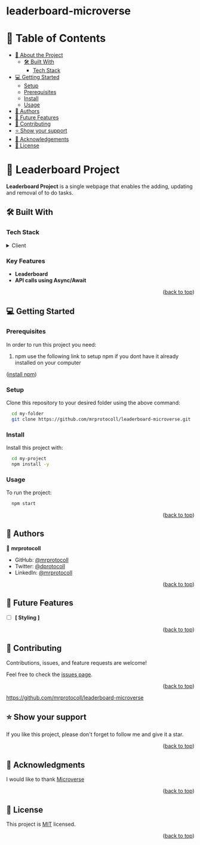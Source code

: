 # leaderboard-microverse

<a name="readme-top"></a>

<!-- TABLE OF CONTENTS -->

# 📗 Table of Contents

- [📖 About the Project](#about-project)
  - [🛠 Built With](#built-with)
    - [Tech Stack](#tech-stack)
- [💻 Getting Started](#getting-started)
  - [Setup](#setup)
  - [Prerequisites](#prerequisites)
  - [Install](#install)
  - [Usage](#usage)
- [👥 Authors](#authors)
- [🔭 Future Features](#future-features)
- [🤝 Contributing](#contributing)
- [⭐️ Show your support](#support)
- [🙏 Acknowledgements](#acknowledgements)
- [📝 License](#license)

<!-- PROJECT DESCRIPTION -->

# 📖 Leaderboard Project <a name="about-project"></a>

**Leaderboard Project** is a single webpage that enables the adding, updating and removal of to do tasks.

## 🛠 Built With <a name="built-with"></a>

### Tech Stack <a name="tech-stack"></a>

<details>
  <summary>Client</summary>
  <ul>
    <li><a href="https://html.com/">Html</a></li>
    <li><a href="https://www.w3.org/Style/CSS/Overview.en.html">CSS</a></li>
    <li><a href="https://www.javascript.com/">JavaScript</a></li>
    <li><a href="https://webpack.js.org/">Webpack</a></li>
  </ul>
</details>

<!-- Features -->

### Key Features <a name="key-features"></a>

- **Leaderboard**
- **API calls using Async/Await**

<p align="right">(<a href="#readme-top">back to top</a>)</p>

<!-- GETTING STARTED -->

## 💻 Getting Started <a name="getting-started"></a>


### Prerequisites

In order to run this project you need:

1. npm 
use the following link to setup npm if you dont have it already installed on your computer 
<p align="left">(<a href="https://docs.npmjs.com/downloading-and-installing-node-js-and-npm">install npm</a>)</p>

### Setup

Clone this repository to your desired folder using the above command:

```sh
  cd my-folder
  git clone https://github.com/mrprotocoll/leaderboard-microverse.git
```

### Install

Install this project with:

```sh
  cd my-project
  npm install -y
```

### Usage

To run the project:

```sh
  npm start
```


<p align="right">(<a href="#readme-top">back to top</a>)</p>

<!-- AUTHORS -->

## 👥 Authors <a name="authors"></a>

👤 **mrprotocoll**

- GitHub: [@mrprotocoll](https://github.com/mrprotocoll)
- Twitter: [@dprotocoll](https://twitter.com/dprotocoll)
- LinkedIn: [@mrprotocoll](https://www.linkedin.com/in/mrprotocoll)

<p align="right">(<a href="#readme-top">back to top</a>)</p>

<!-- Features -->
## 🔭 Future Features <a name="future-features"></a>

- [ ] **[ Styling ]**

<p align="right">(<a href="#readme-top">back to top</a>)</p>

<!-- CONTRIBUTING -->

## 🤝 Contributing <a name="contributing"></a>

Contributions, issues, and feature requests are welcome!

Feel free to check the [issues page](../../issues/).

<p align="right">(<a href="#readme-top">back to top</a>)</p>

<!-- SUPPORT -->
https://github.com/mrprotocoll/leaderboard-microverse
## ⭐️ Show your support <a name="support"></a>

If you like this project, please don't forget to follow me and give it a star.

<p align="right">(<a href="#readme-top">back to top</a>)</p>


<!-- ACKNOWLEDGEMENTS -->

## 🙏 Acknowledgments <a name="acknowledgements"></a>

I would like to thank [Microverse](https://www.microverse.org/)

<p align="right">(<a href="#readme-top">back to top</a>)</p>

<!-- LICENSE -->

## 📝 License <a name="license"></a>

This project is [MIT](./LICENSE) licensed.

<p align="right">(<a href="#readme-top">back to top</a>)</p>

